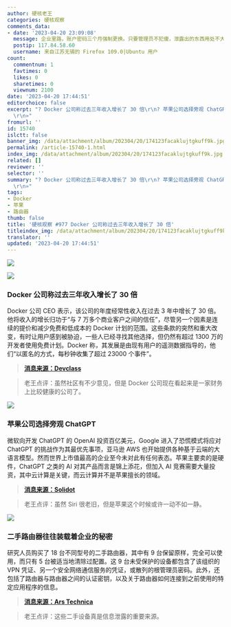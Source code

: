 ```yaml
---
author: 硬核老王
categories: 硬核观察
comments_data:
- date: '2023-04-20 23:09:08'
  message: 企业里路，账户密码三个月强制更换。只要管理员不犯傻，泄露出的东西用处不大。
  postip: 117.84.58.60
  username: 来自江苏无锡的 Firefox 109.0|Ubuntu 用户
count:
  commentnum: 1
  favtimes: 0
  likes: 0
  sharetimes: 0
  viewnum: 2100
date: '2023-04-20 17:44:51'
editorchoice: false
excerpt: "? Docker 公司称过去三年收入增长了 30 倍\r\n? 苹果公司选择旁观 ChatGPT\r\n? 二手路由器往往装载着企业的秘密\r\n»
  \r\n»"
fromurl: ''
id: 15740
islctt: false
banner_img: /data/attachment/album/202304/20/174123facaklujtgkuff9k.jpg
permalink: /article-15740-1.html
index_img: /data/attachment/album/202304/20/174123facaklujtgkuff9k.jpg
related: []
reviewer: ''
selector: ''
summary: "? Docker 公司称过去三年收入增长了 30 倍\r\n? 苹果公司选择旁观 ChatGPT\r\n? 二手路由器往往装载着企业的秘密\r\n»
  \r\n»"
tags:
- Docker
- 苹果
- 路由器
thumb: false
title: '硬核观察 #977 Docker 公司称过去三年收入增长了 30 倍'
titleindex_img: /data/attachment/album/202304/20/174123facaklujtgkuff9k.jpg
translator: ''
updated: '2023-04-20 17:44:51'
---
```


![](/data/attachment/album/202304/20/174123facaklujtgkuff9k.jpg)


![](/data/attachment/album/202304/20/174136kuphve1vuxv8pqqf.jpg)


### Docker 公司称过去三年收入增长了 30 倍


Docker 公司 CEO 表示，该公司的年度经常性收入在过去 3 年中增长了 30 倍。他将收入的增长归功于“与 7 万多个商业客户之间的信任”，尽管另一个因素是连续的提价和减少免费和低成本的 Docker 计划的范围。这些条款的突然和重大改变，有时让用户感到被胁迫，一些人已经寻找其他选择，但仍然有超过 1300 万的开发者使用免费计划。Docker 称，其发展是由现有用户的遥测数据指导的，他们“以匿名的方式，每秒钟收集了超过 23000 个事件”。



> 
> **[消息来源：Devclass](https://devclass.com/2023/03/24/docker-subscription-revenue-30-times-higher-than-three-years-ago-ceo-claims/)**
> 
> 
> 



> 
> 老王点评：虽然社区有不少意见，但是 Docker 公司现在看起来是一家财务上比较健康的公司了。
> 
> 
> 


![](/data/attachment/album/202304/20/174150np41jp676u6uy7pk.jpg)


### 苹果公司选择旁观 ChatGPT


微软向开发 ChatGPT 的 OpenAI 投资百亿美元，Google 进入了恐慌模式将应对 ChatGPT 的挑战作为其最优先事项，亚马逊 AWS 也开始提供各种基于云端的大语言模型。然而世界上市值最高的企业至今未对此有任何表态。苹果主要卖的是硬件，ChatGPT 之类的 AI 对其产品而言是锦上添花，但加入 AI 竞赛需要大量投资，其中云计算是关键，而云计算并不是苹果擅长的领域。



> 
> **[消息来源：Solidot](https://www.solidot.org/story?sid=74717)**
> 
> 
> 



> 
> 老王点评：虽然 Siri 很老旧，但是苹果这个时候或许一动不如一静。
> 
> 
> 


![](/data/attachment/album/202304/20/174206ssurzbc5jsbuzhp3.jpg)


### 二手路由器往往装载着企业的秘密


研究人员购买了 18 台不同型号的二手路由器，其中有 9 台保留原样，完全可以使用，而只有 5 台被适当地清除过配置。这 9 台未受保护的设备都包含了该组织的 VPN 凭证、另一个安全网络通信服务的凭证，或散列的根管理员密码。此外，还包括了路由器与路由器之间的认证密钥，以及关于路由器如何连接到之前使用的特定应用程序的信息。



> 
> **[消息来源：Ars Technica](https://arstechnica.com/information-technology/2023/04/used-routers-often-come-loaded-with-corporate-secrets/)**
> 
> 
> 



> 
> 老王点评：这些二手设备真是信息泄露的重要来源。
> 
> 
>